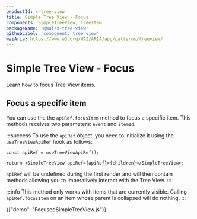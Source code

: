 ```yaml
---
productId: x-tree-view
title: Simple Tree View - Focus
components: SimpleTreeView, TreeItem
packageName: '@mui/x-tree-view'
githubLabel: 'component: tree view'
waiAria: https://www.w3.org/WAI/ARIA/apg/patterns/treeview/
---
```


# Simple Tree View - Focus

<p class="description">Learn how to focus Tree View items.</p>

## Focus a specific item

You can use the the `apiRef.focusItem` method to focus a specific item.
This methods receives two parameters: `event` and `itemId`.

:::success
To use the `apiRef` object, you need to initialize it using the `useTreeViewApiRef` hook as follows:

```tsx
const apiRef = useTreeViewApiRef();

return <SimpleTreeView apiRef={apiRef}>{children}</SimpleTreeView>;
```

`apiRef` will be undefined during the first render and will then contain methods allowing you to imperatively interact with the Tree View.
:::

:::info
This method only works with items that are currently visible.
Calling `apiRef.focusItem` on an item whose parent is collapsed will do nothing.
:::

{{"demo": "FocusedSimpleTreeView.js"}}
